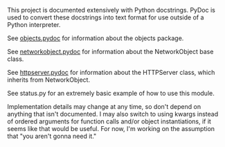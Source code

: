 This project is documented extensively with Python docstrings. PyDoc is
used to convert these docstrings into text format for use outside of a
Python interpreter.

See [objects.pydoc](docs/objects.pydoc) for information about
the objects package.

See [networkobject.pydoc](docs/networkobject.pydoc) for
information about the NetworkObject base class.

See [httpserver.pydoc](docs/httpserver.pydoc) for information
about the HTTPServer class, which inherits from NetworkObject.

See status.py for an extremely basic example of how to use this module.

Implementation details may change at any time, so don't depend on
anything that isn't documented. I may also switch to using kwargs
instead of ordered arguments for function calls and/or object
instantiations, if it seems like that would be useful. For now, I'm
working on the assumption that "you aren't gonna need it."
